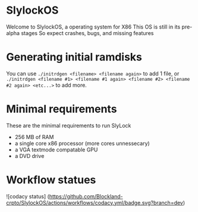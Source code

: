 SlylockOS
===========================
Welcome to SlylockOS, a operating system for X86
This OS is still in its pre-alpha stages
So expect crashes, bugs, and missing features

Generating initial ramdisks
===========================
You can use `./initrdgen <filename> <filename again>` 
to add 1 file,
or `./initrdgen <filename #1> <filename #1 again> <filename #2>
<filename #2 again> <etc...>` to add more.

Minimal requirements
===========================
These are the minimal requirements to run SlyLock
- 256 MB of RAM
- a single core x86 processor (more cores unnessecary)
- a VGA textmode compatable GPU
- a DVD drive

Workflow statues
===========================
![codacy status]
(https://github.com/Blockland-crpto/SlylockOS/actions/workflows/codacy.yml/badge.svg?branch=dev)